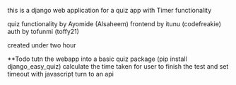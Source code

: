 this is a django web application for a quiz app with Timer  functionality

quiz functionality by Ayomide (Alsaheem)
frontend by itunu (codefreakie)
auth by tofunmi (toffy21)

created under two hour


**Todo
tutn the webapp into a basic quiz package  (pip install django_easy_quiz)
calculate the time taken for user to finish the test and set timeout with javascript
turn to an api

